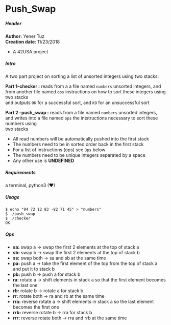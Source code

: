 # Push_Swap  

##### Header

__Author:__ Yener Tuz  
__Creation date__: 11/23/2018  

* A 42USA project

##### Intro

A two part project on sorting a list of unsorted integers using two stacks:  
  
__Part 1–checker :__ reads from a a file named `numbers` unsorted integers, and from another file named `ops` instructions on how to sort these integers using two   stacks  
				and outputs `OK` for a successful sort, and `KO` for an unsuccessful sort  
				  
  
__Part 2 –push_swap  :__ reads from a file named `numbers` unsorted integers, and writes into a file named `ops` the intstructions necessary to sort these numbers   using  
				two stacks  
  
* All read numbers will be automatically pushed into the first stack  
* The numbers need to be in sorted order back in the first stack  
* For a list of instructions (ops) see `Ops` below  
* The numbers need to be unique integers separated by a space  
* Any other use is **UNDEFINED**  
  

##### Requirements

a terminal, python3 (❤)

##### Usage

```
$ echo "94 72 12 83 -82 71 45" > "numbers"
$ ./push_swap
$ ./checker
OK
```

##### Ops

* __sa:__ swap a -> swap the first 2 elements at the top of stack a   
* __sb:__ swap b -> swap the first 2 elements at the top of stack b   
* __ss:__ swap both -> sa and sb at the same time   
* __pa:__ push a -> take the first element of the top from the top of stack a and put it to stack b   
* __pb:__ push b -> push a for stack b   
* __ra:__ rotate a -> shift elements in stack a so that the first element becomes the last one   
* __rb:__ rotate b -> rotate a for stack b   
* __rr:__ rotate both -> ra and rb at the same time   
* __rra:__ reverse rotate a -> shift elements in stack a so the last element becomes the first one   
* __rrb:__ reverse rotate b -> rra for stack b   
* __rrr:__ reverse rotate both -> rra and rrb at the same time   

